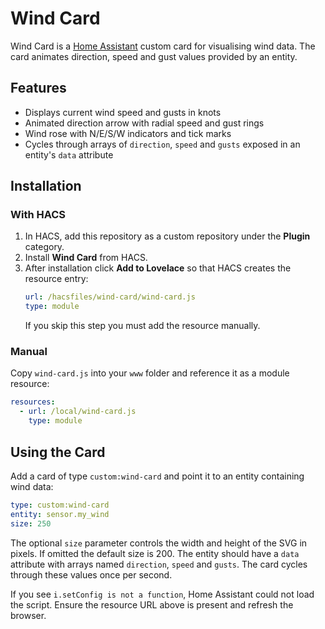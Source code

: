 # Wind Card

Wind Card is a [Home Assistant](https://www.home-assistant.io/) custom card for visualising wind data. The card animates direction, speed and gust values provided by an entity.

## Features
- Displays current wind speed and gusts in knots
- Animated direction arrow with radial speed and gust rings
- Wind rose with N/E/S/W indicators and tick marks
- Cycles through arrays of `direction`, `speed` and `gusts` exposed in an entity's `data` attribute

## Installation
### With HACS
1. In HACS, add this repository as a custom repository under the **Plugin** category.
2. Install **Wind Card** from HACS.
3. After installation click **Add to Lovelace** so that HACS creates the resource entry:
   ```yaml
   url: /hacsfiles/wind-card/wind-card.js
   type: module
   ```
   If you skip this step you must add the resource manually.

### Manual
Copy `wind-card.js` into your `www` folder and reference it as a module resource:
```yaml
resources:
  - url: /local/wind-card.js
    type: module
```

## Using the Card
Add a card of type `custom:wind-card` and point it to an entity containing wind data:
```yaml
type: custom:wind-card
entity: sensor.my_wind
size: 250
```
The optional `size` parameter controls the width and height of the SVG in pixels.
If omitted the default size is 200.
The entity should have a `data` attribute with arrays named `direction`, `speed` and `gusts`. The card cycles through these values once per second.

If you see `i.setConfig is not a function`, Home Assistant could not load the script. Ensure the resource URL above is present and refresh the browser.


